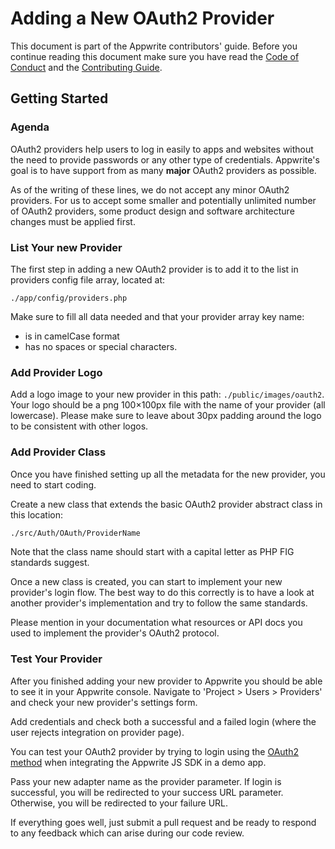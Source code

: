# Adding a New OAuth2 Provider

This document is part of the Appwrite contributors' guide. Before you continue reading this document make sure you have read the [Code of Conduct](CODE_OF_CONDUCT.md) and the [Contributing Guide](CONTRIBUTING.md).

## Getting Started

### Agenda

OAuth2 providers help users to log in easily to apps and websites without the need to provide passwords or any other type of credentials. Appwrite's goal is to have support from as many **major** OAuth2 providers as possible.

As of the writing of these lines, we do not accept any minor OAuth2 providers. For us to accept some smaller and potentially unlimited number of OAuth2 providers, some product design and software architecture changes must be applied first.

### List Your new Provider

The first step in adding a new OAuth2 provider is to add it to the list in providers config file array, located at:

```
./app/config/providers.php
```

Make sure to fill all data needed and that your provider array key name:

- is in camelCase format 
- has no spaces or special characters.

### Add Provider Logo

Add a logo image to your new provider in this path: `./public/images/oauth2`. Your logo should be a png 100×100px file with the name of your provider (all lowercase). Please make sure to leave about 30px padding around the logo to be consistent with other logos.

### Add Provider Class

Once you have finished setting up all the metadata for the new provider, you need to start coding.

Create a new class that extends the basic OAuth2 provider abstract class in this location:

```bash
./src/Auth/OAuth/ProviderName
```

Note that the class name should start with a capital letter as PHP FIG standards suggest.

Once a new class is created, you can start to implement your new provider's login flow. The best way to do this correctly is to have a look at another provider's implementation and try to follow the same standards.

Please mention in your documentation what resources or API docs you used to implement the provider's OAuth2 protocol.

### Test Your Provider

After you finished adding your new provider to Appwrite you should be able to see it in your Appwrite console. Navigate to 'Project > Users > Providers' and check your new provider's settings form.

Add credentials and check both a successful and a failed login (where the user rejects integration on provider page).

You can test your OAuth2 provider by trying to login using the [OAuth2 method](https://appwrite.io/docs/client/account#createOAuth2Session) when integrating the Appwrite JS SDK in a demo app.

Pass your new adapter name as the provider parameter. If login is successful, you will be redirected to your success URL parameter. Otherwise, you will be redirected to your failure URL.

If everything goes well, just submit a pull request and be ready to respond to any feedback which can arise during our code review.
